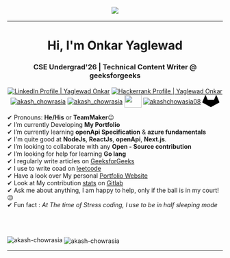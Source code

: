 <p align="center">
  <img src="https://raw.githubusercontent.com/yaglewad-onkar/yaglewad-onkar/main/cover-onkar-github.png" height="200"/>
</p>
<hr>
<h1 align="center">Hi, I'm Onkar Yaglewad</h1>
<h3 align="center">CSE Undergrad'26 | Technical Content Writer @ geeksforgeeks</h3>
<p align="center">
<a href="https://www.linkedin.com/in/yaglewad-onkar/" target="blank"><img align="center" src="https://cdn.jsdelivr.net/npm/simple-icons@3.0.1/icons/linkedin.svg" alt="LinkedIn Profile | Yaglewad Onkar" height="30" width="40" /></a>
<a href="https://www.hackerrank.com/yaglewad_onkar" target="blank"><img align="center" src="https://cdn.jsdelivr.net/npm/simple-icons@3.0.1/icons/hackerrank.svg" alt="Hackerrank Profile | Yaglewad Onkar" height="30" width="40" /></a>
<a href="https://leetcode.com/Akash_Chowrasia/" target="blank"><img align="center" src="https://cdn.jsdelivr.net/npm/simple-icons@3.0.1/icons/leetcode.svg" alt="akash_chowrasia" height="30" width="40" /></a>
<a href="https://auth.geeksforgeeks.org/user/akash_chowrasia/profile" target="blank"><img align="center" src="https://cdn.jsdelivr.net/npm/simple-icons@3.0.1/icons/geeksforgeeks.svg" alt="akash_chowrasia" height="30" width="40" /></a>
 <a href = "mailto: chowrasia.akash08@gmail.com"><img align="center" src="https://simpleicons.org/icons/gmail.svg" height="30" width="40" /></a>
  <a href="https://www.kaggle.com/akashchowasia08" target="_blank"><img align="center" src="https://cdn4.iconfinder.com/data/icons/logos-and-brands-1/512/189_Kaggle_logo_logos-512.png" alt="akashchowasia08" height="30" width="40" /></a>
  <a href="https://gitlab.com/Akashchowrasia" target="_blank"><img align="center" src="https://github.com/Akash-chowrasia/Akash-chowrasia/blob/main/images/gitlab-512.png" alt="Akashchowrasia" height="30" width="40" /></a>
</p>
</p>

✔ Pronouns: **He/His** or **TeamMaker**😉 <br>
✔ I’m currently Developing **My Portfolio** <br>
✔ I’m currently learning **openApi Specification** & **azure fundamentals**<br>
✔ I'm quite good at **NodeJs**, **ReactJs**, **openApi**, **Next.js**.<br>
✔ I’m looking to collaborate with any **Open - Source contribution**<br>
✔ I’m looking for help for learning **Go lang**<br>
✔ I regularly write articles on [GeeksforGeeks](https://auth.geeksforgeeks.org/user/akash_chowrasia/articles) <br>
✔ I use to write coad on [leetcode](https://leetcode.com/Akash_Chowrasia/) <br>
✔ Have a look over My personal [Portfolio Website](https://sample-portfolio.com)<br>
✔ Look at My contribution [stats](https://gitlab.com/Akashchowrasia) on [Gitlab](https://gitlab.com/Akashchowrasia)<br>
✔ Ask me about anything, I am happy to help, only if the ball is in my court!😉<br>
✔ Fun fact : *At The time of Stress coding, I use to be in half sleeping mode*<br><br><br><br>
 
<p><img align="left" src="https://github-readme-stats.vercel.app/api/top-langs?username=akash-chowrasia&show_icons=true&locale=en&layout=compact" alt="akash-chowrasia" /></p>

<p>&nbsp;<img align="center" src="https://github-readme-stats.vercel.app/api?username=Akash-chowrasia&count_private=true&show_icons=true" alt="akash-chowrasia" width="410" /></p>

<hr>
